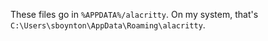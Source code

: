 These files go in `%APPDATA%/alacritty`. On my system, that's `C:\Users\sboynton\AppData\Roaming\alacritty`.
